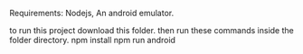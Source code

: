 Requirements: Nodejs, An android emulator.


to run this project download this folder.
then run these commands inside the folder directory.
npm install 
npm run android
